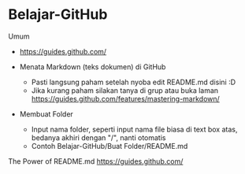 # Belajar-GitHub

Umum
- https://guides.github.com/

- Menata Markdown (teks dokumen) di GitHub
  - Pasti langsung paham setelah nyoba edit README.md disini :D
  - Jika kurang paham silakan tanya di grup atau buka laman https://guides.github.com/features/mastering-markdown/
  
- Membuat Folder
  - Input nama folder, seperti input nama file biasa di text box atas, bedanya akhiri dengan "/", nanti otomatis
  - Contoh Belajar-GitHub/Buat Folder/README.md

The Power of README.md
https://guides.github.com/
